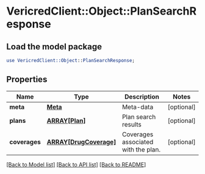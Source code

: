 # VericredClient::Object::PlanSearchResponse

## Load the model package
```perl
use VericredClient::Object::PlanSearchResponse;
```

## Properties
Name | Type | Description | Notes
------------ | ------------- | ------------- | -------------
**meta** | [**Meta**](Meta.md) | Meta-data | [optional] 
**plans** | [**ARRAY[Plan]**](Plan.md) | Plan search results | [optional] 
**coverages** | [**ARRAY[DrugCoverage]**](DrugCoverage.md) | Coverages associated with the plan. | [optional] 

[[Back to Model list]](../README.md#documentation-for-models) [[Back to API list]](../README.md#documentation-for-api-endpoints) [[Back to README]](../README.md)



